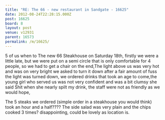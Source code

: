 ```yaml
---
title: "RE: The 66 - new restaurant in Sandgate - 16625"
date: 2012-08-24T22:28:15.000Z
post: 16625
board: 8
layout: post
venue: v12931
parent: 16573
permalink: /m/16625/
---
```

5 of us when to The new 66 Steakhouse on Saturday 18th, firstly we were a little late, but we were put on a semi circle that is only comfortable for 4 people, so we had to get a chair on the end,The light above us was very hot and was on very bright we asked to turn it down after a fair amount of fuss the light was turned down, we ordered drinks that took an age to come,the young girl who served us was not very confident and was a bit clumsy she said Shit when she nearly spilt my drink, the staff were not as friendly as we would hope, 

The 5 steaks we ordered (simple order in a steakhouse you would think) took an hour and a half???? The side salad was very plain and the chips cooked 3 times? disappointing, could be lovely as location is.
